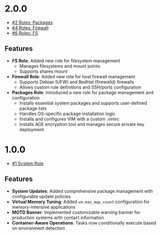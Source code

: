 # 2.0.0

* [#2 Roles: Packages](https://github.com/Scalified/ansible-setup-collection/issues/2)
* [#4 Roles: Firewall](https://github.com/Scalified/ansible-setup-collection/issues/4)
* [#6 Roles: FS](https://github.com/Scalified/ansible-setup-collection/issues/6)

## Features

- **FS Role**: Added new role for filesystem management
    - Manages filesystems and mount points
    - Supports shares mount
- **Firewall Role**: Added new role for host firewall management
    - Supports Debian (UFW) and RedHat (firewalld) firewalls
    - Allows custom rule definitions and SSH/ports configuration
- **Packages Role**: Introduced a new role for package management and configuration
    - Installs essential system packages and supports user-defined package lists
    - Handles OS-specific package installation logic
    - Installs and configures VIM with a custom .vimrc
    - Installs AGE encryption tool and manages secure private key deployment

# 1.0.0

* [#1 System Role](https://github.com/Scalified/ansible-setup-collection/issues/1)

## Features

- **System Updates**: Added comprehensive package management with configurable update policies
- **Virtual Memory Tuning**: Added `vm.max_map_count` configuration for memory-intensive applications
- **MOTD Banner**: Implemented customizable warning banner for production systems with contact information
- **Container-Aware Operations**: Tasks now conditionally execute based on environment detection
